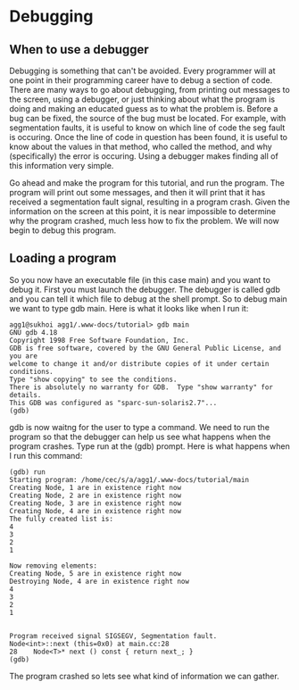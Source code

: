 # Debugging

##  When to use a debugger

Debugging is something that can't be avoided. Every programmer will at one point in their programming career have to debug a section of code. There are many ways to go about debugging, from printing out messages to the screen, using a debugger, or just thinking about what the program is doing and making an educated guess as to what the problem is.
Before a bug can be fixed, the source of the bug must be located. For example, with segmentation faults, it is useful to know on which line of code the seg fault is occuring. Once the line of code in question has been found, it is useful to know about the values in that method, who called the method, and why (specifically) the error is occuring. Using a debugger makes finding all of this information very simple.

Go ahead and make the program for this tutorial, and run the program. The program will print out some messages, and then it will print that it has received a segmentation fault signal, resulting in a program crash. Given the information on the screen at this point, it is near impossible to determine why the program crashed, much less how to fix the problem. We will now begin to debug this program.

##  Loading a program

So you now have an executable file (in this case main) and you want to debug it. First you must launch the debugger. The debugger is called gdb and you can tell it which file to debug at the shell prompt. So to debug main we want to type gdb main. Here is what it looks like when I run it:

    agg1@sukhoi agg1/.www-docs/tutorial> gdb main
    GNU gdb 4.18
    Copyright 1998 Free Software Foundation, Inc.
    GDB is free software, covered by the GNU General Public License, and you are
    welcome to change it and/or distribute copies of it under certain conditions.
    Type "show copying" to see the conditions.
    There is absolutely no warranty for GDB.  Type "show warranty" for details.
    This GDB was configured as "sparc-sun-solaris2.7"...
    (gdb)

gdb is now waitng for the user to type a command. We need to run the program so that the debugger can help us see what happens when the program crashes. Type run at the (gdb) prompt. Here is what happens when I run this command:

    (gdb) run
    Starting program: /home/cec/s/a/agg1/.www-docs/tutorial/main 
    Creating Node, 1 are in existence right now
    Creating Node, 2 are in existence right now
    Creating Node, 3 are in existence right now
    Creating Node, 4 are in existence right now
    The fully created list is:
    4
    3
    2
    1

    Now removing elements:
    Creating Node, 5 are in existence right now
    Destroying Node, 4 are in existence right now
    4
    3
    2
    1


    Program received signal SIGSEGV, Segmentation fault.
    Node<int>::next (this=0x0) at main.cc:28
    28	  Node<T>* next () const { return next_; }
    (gdb)

The program crashed so lets see what kind of information we can gather.


